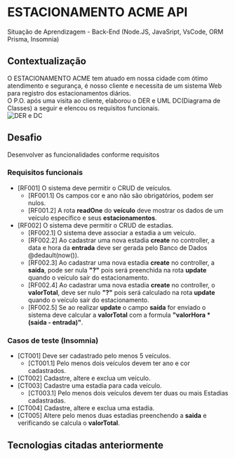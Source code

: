 # ESTACIONAMENTO ACME API
Situação de Aprendizagem - Back-End (Node.JS, JavaSript, VsCode, ORM Prisma, Insomnia)

## Contextualização
O ESTACIONAMENTO ACME tem atuado em nossa cidade com ótimo atendimento e segurança, é nosso cliente e necessita de um sistema Web para registro dos estacionamentos diários.<br>O P.O. após uma visita ao cliente, elaborou o DER e UML DC(Diagrama de Classes) a seguir e elencou os requisitos funcionais.<br>
![DER e DC](./docs/der-dc.png)

## Desafio
Desenvolver as funcionalidades conforme requisitos

### Requisitos funcionais
- [RF001] O sistema deve permitir o CRUD de veículos.
    - [RF001.1] Os campos cor e ano não são obrigatórios, podem ser nulos.
    - [RF001.2] A rota **readOne** do **veículo** deve mostrar os dados de um veículo específico e seus **estacionamentos**.
- [RF002] O sistema deve permitir o CRUD de estadias.
    - [RF002.1] O sistema deve associar a estadia a um veículo.
    - [RF002.2] Ao cadastrar uma nova estadia **create** no controller, a data e hora da **entrada** deve ser gerada pelo Banco de Dados @dedault(now()).
    - [RF002.3] Ao cadastrar uma nova estadia **create** no controller, a **saida**, pode ser nula **"?"** pois será preenchida na rota **update** quando o veículo saír do estacionamento.
    - [RF002.4] Ao cadastrar uma nova estadia **create** no controller, o **valorTotal**, deve ser nulo **"?"** pois será calculado na rota **update** quando o veículo saír do estacionamento.
    - [RF002.5] Se ao realizar **update** o campo **saída** for enviado o sistema deve calcular a **valorTotal** com a formula **"valorHora * (saida - entrada)"**.

### Casos de teste (Insomnia)
- [CT001] Deve ser cadastrado pelo menos 5 veículos.
    - [CT001.1] Pelo menos dois veículos devem ter ano e cor cadastrados.
- [CT002] Cadastre, altere e exclua um veículo.
- [CT003] Cadastre uma estadia para cada veículo.
    - [CT003.1] Pelo menos dois veículos devem ter duas ou mais Estadias cadastradas.
- [CT004] Cadastre, altere e exclua uma estadia.
- [CT005] Altere pelo menos duas estadias preenchendo a **saida** e verificando se calcula o **valorTotal**.

## Tecnologias citadas anteriormente
